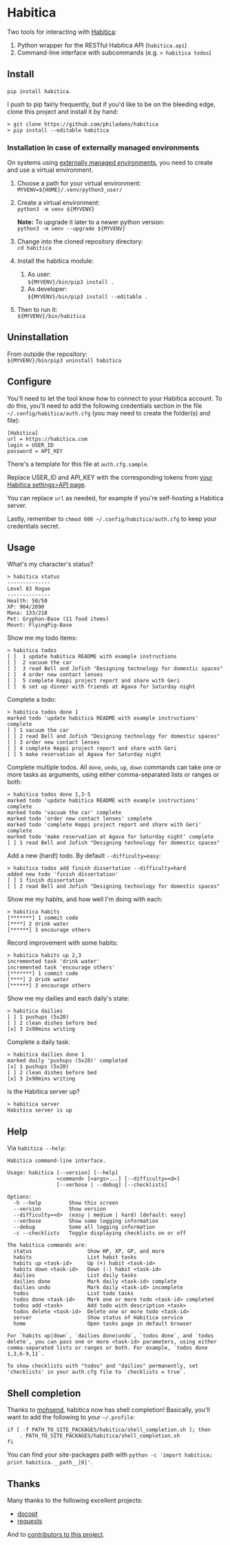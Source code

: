 Habitica
========

Two tools for interacting with [Habitica](http://habitica.com):

1. Python wrapper for the RESTful Habitica API (`habitica.api`)
2. Command-line interface with subcommands (e.g. `> habitica todos`)

Install
-------

`pip install habitica`.

I push to pip fairly frequently, but if you'd like to be on the bleeding edge,
clone this project and install it by hand:

    > git clone https://github.com/philadams/habitica
    > pip install --editable habitica

### Installation in case of externally managed environments

On systems using [externally managed environments](https://packaging.python.org/en/latest/specifications/externally-managed-environments/), you need to create and use a virtual environment.

1. Choose a path for your virtual environment:  
    `MYVENV=${HOME}/.venv/python3_user/`

1. Create a virtual environment:  
    `python3 -m venv ${MYVENV}`  

   **Note:** To upgrade it later to a newer python version:  
   `python3 -m venv --upgrade ${MYVENV}`

1. Change into the cloned repository directory:  
   `cd habitica`
   
1. Install the habitica module:  

    1. As user:  
      `${MYVENV}/bin/pip3 install .`
    1. As developer:  
      `${MYVENV}/bin/pip3 install --editable .`

1. Then to run it:  
   `${MYVENV}/bin/habitica`

## Uninstallation
From outside the repository:  
`${MYVENV}/bin/pip3 uninstall habitica`

Configure
---------

You'll need to let the tool know how to connect to your Habitica account. To do
this, you'll need to add the following credentials section in the file
`~/.config/habitica/auth.cfg` (you may need to create the folder(s) and file):

    [Habitica]
    url = https://habitica.com
    login = USER_ID
    password = API_KEY

There's a template for this file at `auth.cfg.sample`.

Replace USER\_ID and API\_KEY with the corresponding tokens from [your Habitica
settings>API page](https://habitica.com/#/options/settings/api).

You can replace `url` as needed, for example if you're self-hosting a Habitica
server.

Lastly, remember to `chmod 600 ~/.config/habitica/auth.cfg` to keep your
credentials secret.

Usage
-----

What's my character's status?

    > habitica status
    --------------
    Level 83 Rogue
    --------------
    Health: 50/50
    XP: 904/2690
    Mana: 133/218
    Pet: Gryphon-Base (11 food items)
    Mount: FlyingPig-Base

Show me my todo items:

    > habitica todos
    [ ]  1 update habitica README with example instructions
    [ ]  2 vacuum the car
    [ ]  3 read Bell and Jofish "Designing technology for domestic spaces"
    [ ]  4 order new contact lenses
    [ ]  5 complete Keppi project report and share with Geri
    [ ]  6 set up dinner with friends at Agava for Saturday night

Complete a todo:

    > habitica todos done 1
    marked todo 'update habitica README with example instructions' complete
    [ ] 1 vacuum the car
    [ ] 2 read Bell and Jofish "Designing technology for domestic spaces"
    [ ] 3 order new contact lenses
    [ ] 4 complete Keppi project report and share with Geri
    [ ] 5 make reservation at Agava for Saturday night

Complete multiple todos. All `done`, `undo`, `up`, `down` commands can take one
or more tasks as arguments, using either comma-separated lists or ranges or
both:

    > habitica todos done 1,3-5
    marked todo 'update habitica README with example instructions' complete
    marked todo 'vacuum the car' complete
    marked todo 'order new contact lenses' complete
    marked todo 'complete Keppi project report and share with Geri' complete
    marked todo 'make reservation at Agava for Saturday night' complete
    [ ] 1 read Bell and Jofish "Designing technology for domestic spaces"

Add a new (hard!) todo. By default `--difficulty=easy`:

    > habitica todos add finish dissertation --difficulty=hard
    added new todo 'finish dissertation'
    [ ] 1 finish dissertation
    [ ] 2 read Bell and Jofish "Designing technology for domestic spaces"

Show me my habits, and how well I'm doing with each:

    > habitica habits
    [*******] 1 commit code
    [****] 2 drink water
    [******] 3 encourage others

Record improvement with some habits:

    > habitica habits up 2,3
    incremented task 'drink water'
    incremented task 'encourage others'
    [*******] 1 commit code
    [****] 2 drink water
    [******] 3 encourage others

Show me my dailies and each daily's state:

    > habitica dailies
    [ ] 1 pushups (5x20)
    [ ] 2 clean dishes before bed
    [x] 3 2x90mins writing

Complete a daily task:

    > habitica dailies done 1
    marked daily 'pushups (5x20)' completed
    [x] 1 pushups (5x20)
    [ ] 2 clean dishes before bed
    [x] 3 2x90mins writing

Is the Habitica server up?

    > habitica server
    Habitica server is up

Help
----

Via `habitica --help`:

    Habitica command-line interface.

    Usage: habitica [--version] [--help]
                    <command> [<args>...] [--difficulty=<d>]
                    [--verbose | --debug] [--checklists]

    Options:
      -h --help         Show this screen
      --version         Show version
      --difficulty=<d>  (easy | medium | hard) [default: easy]
      --verbose         Show some logging information
      --debug           Some all logging information
      -c --checklists   Toggle displaying checklists on or off

    The habitica commands are:
      status                  Show HP, XP, GP, and more
      habits                  List habit tasks
      habits up <task-id>     Up (+) habit <task-id>
      habits down <task-id>   Down (-) habit <task-id>
      dailies                 List daily tasks
      dailies done            Mark daily <task-id> complete
      dailies undo            Mark daily <task-id> incomplete
      todos                   List todo tasks
      todos done <task-id>    Mark one or more todo <task-id> completed
      todos add <task>        Add todo with description <task>
      todos delete <task-id>  Delete one or more todo <task-id>
      server                  Show status of Habitica service
      home                    Open tasks page in default browser

    For `habits up|down`, `dailies done|undo`, `todos done`, and `todos
    delete`, you can pass one or more <task-id> parameters, using either
    comma-separated lists or ranges or both. For example, `todos done
    1,3,6-9,11`.

    To show checklists with "todos" and "dailies" permanently, set
    'checklists' in your auth.cfg file to `checklists = true`.

Shell completion
----------------

Thanks to [mohsend](https://github.com/mohsend), habitica now has shell completion! Basically, you'll want to add the following to your `~/.profile`:

    if [ -f PATH_TO_SITE_PACKAGES/habitica/shell_completion.sh ]; then
        . PATH_TO_SITE_PACKAGES/habitica/shell_completion.sh
    fi

You can find your site-packages path with `python -c 'import habitica; print
habitica.__path__[0]'`.

Thanks
------

Many thanks to the following excellent projects:

- [docopt](https://github.com/docopt/docopt)
- [requests](https://github.com/kennethreitz/requests)

And to [contributors to this project](./CONTRIBUTORS.md).
